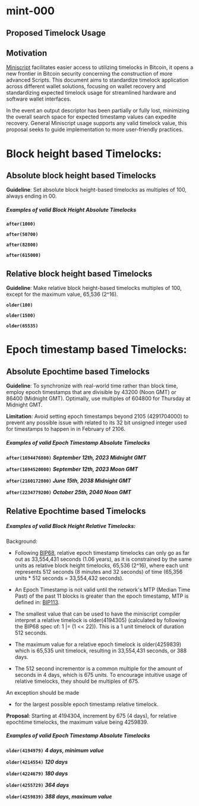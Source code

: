 # mint-000

## Proposed Timelock Usage

## Motivation

[Miniscript](https://bitcoin.sipa.be/miniscript/) facilitates easier
access to utilizing timelocks in Bitcoin, it opens a new frontier in
Bitcoin security concerning the construction of more advanced Scripts.
This document aims to standardize timelock application across different
wallet solutions, focusing on wallet recovery and standardizing expected
timelock usage for streamlined hardware and software wallet interfaces.

In the event an output descriptor has been partially or fully lost,
minimizing the overall search space for expected timestamp values can
expedite recovery. General Miniscript usage supports any valid timelock
value, this proposal seeks to guide implementation to more user-friendly
practices.

# Block height based Timelocks:

## Absolute block height based Timelocks

**Guideline**: Set absolute block height-based timelocks as multiples of
100, always ending in 00.

##### Examples of valid Block Height Absolute Timelocks

**<code>after(1000)</code>**

**<code>after(50700)</code>**

**<code>after(82800)</code>**

**<code>after(615000)</code>**


## Relative block height based Timelocks

**Guideline**: Make relative block height-based timelocks multiples of
100, except for the maximum value, 65,536 (2\^16).

**<code>older(100)</code>**

**<code>older(1500)</code>**

**<code>older(65535)</code>**

# Epoch timestamp based Timelocks:

## Absolute Epochtime based Timelocks

**Guideline**: To synchronize with real-world time rather than block
time, employ epoch timestamps that are divisible by 43200 (Noon GMT) or
86400 (Midnight GMT). Optimally, use multiples of 604800 for Thursday at
Midnight GMT.

**Limitation**: Avoid setting epoch timestamps beyond 2105 (4291704000)
to prevent any possible issue with related to its 32 bit unsigned
integer used for timestamps to happen in in February of 2106.

##### Examples of valid Epoch Timestamp Absolute Timelocks

**<code>after(1694476800)</code>** ***September 12th, 2023 Midnight GMT***

**<code>after(1694520000)</code>** ***September 12th, 2023 Moon GMT***

**<code>after(2160172800)</code>** ***June 15th, 2038 Midnight GMT***

**<code>after(2234779200)</code>** ***October 25th, 2040 Noon GMT***

## Relative Epochtime based Timelocks

##### Examples of valid Block Height Relative Timelocks:

Background:

-   Following
    [BIP68](https://github.com/bitcoin/bips/blob/master/bip-0068.mediawiki),
    relative epoch timestamp timelocks can only go as far out as
    33,554,431 seconds (1.06 years), as it is constrained by the same
    units as relative block height timelocks, 65,536 (2\^16), where each
    unit represents 512 seconds (8 minutes and 32 seconds) of time
    (65,356 units \* 512 seconds = 33,554,432 seconds).

-   An Epoch Timestamp is not valid until the network\'s MTP (Median
    Time Past) of the past 11 blocks is greater than the epoch
    timestamp, MTP is defined in:
    [BIP113](https://github.com/bitcoin/bips/blob/master/bip-0113.mediawiki).

-   The smallest value that can be used to have the miniscript compiler
    interpret a relative timelock is older(4194305) (calculated by
    following the BIP68 spec of: 1 \|= (1 \<\< 22)). This is a 1 unit
    timelock of duration 512 seconds.

-   The maximum value for a relative epoch timelock is older(4259839)
    which is 65,535 unit timelock, resulting in 33,554,431 seconds, or
    388 days.

-   The 512 second incrementor is a common multiple for the amount of
    seconds in 4 days, which is 675 units. To encourage intuitive usage
    of relative timelocks, they should be multiples of 675.

An exception should be made<br>
- for the largest possible epoch timestamp relative timelock.

**Proposal**: Starting at 4194304, increment by 675 (4 days), for
relative epochtime timelocks, the maximum value being 4259839.

##### Examples of valid Epoch Timestamp Absolute Timelocks

**<code>older(4194979)</code>** ***4 days, minimum value***

**<code>older(4214554)</code>** ***120 days***

**<code>older(4224679)</code>** ***180 days***

**<code>older(4255729)</code>** ***364 days***

**<code>older(4259839)</code>** ***388 days, maximum value***
